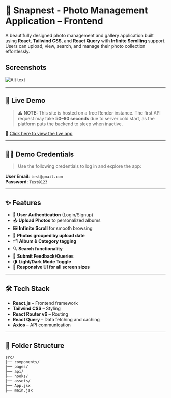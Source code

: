 # 📸 Snapnest - Photo Management Application – Frontend

A beautifully designed photo management and gallery application built using **React**, **Tailwind CSS**, and **React Query** with **Infinite Scrolling** support. Users can upload, view, search, and manage their photo collection effortlessly.

## Screenshots
![Alt text](https://res.cloudinary.com/dqqtkqpfy/image/upload/v1753526880/SnapNest_-_Google_Chrome_7_25_2025_5_37_44_PM_cubd3s.png)

---

## 🚀 Live Demo

> ⚠️ **NOTE:** This site is hosted on a free Render instance. The first API request may take **50–60 seconds** due to server cold start, as the platform puts the backend to sleep when inactive.
> 
🔗 [Click here to view the live app](https://snapnest-frontend-tau.vercel.app/)

---

## 🧑‍💻 Demo Credentials

> Use the following credentials to log in and explore the app:

**User Email**: `test@gmail.com`  
**Password**: `Test@123`

---

## ✨ Features

- 🔐 **User Authentication** (Login/Signup)
- 📤 **Upload Photos** to personalized albums
- 🖼️ **Infinite Scroll** for smooth browsing
- 📅 **Photos grouped by upload date**
- 🗂️ **Album & Category tagging**
- 🔍 **Search functionality**
- 📝 **Submit Feedback/Queries**
- 🌗 **Light/Dark Mode Toggle**
- 🔧 **Responsive UI for all screen sizes**

---

## 🛠️ Tech Stack

- **React.js** – Frontend framework
- **Tailwind CSS** – Styling
- **React Router v6** – Routing
- **React Query** – Data fetching and caching
- **Axios** – API communication

---

## 📁 Folder Structure

```bash
src/
├── components/
├── pages/
├── api/
├── hooks/
├── assets/
├── App.jsx
├── main.jsx

